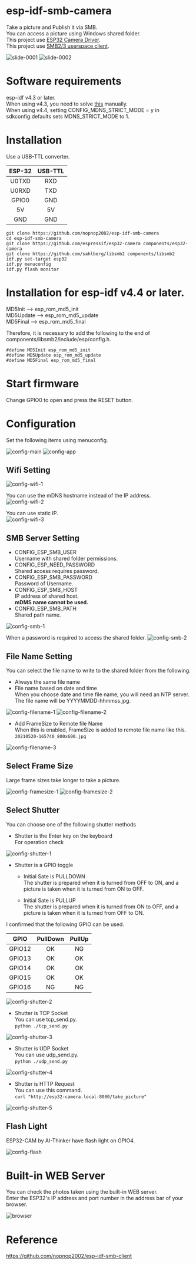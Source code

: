 # esp-idf-smb-camera
Take a picture and Publish it via SMB.   
You can access a picture using Windows shared folder.   
This project use [ESP32 Camera Driver](https://github.com/espressif/esp32-camera).   
This project use [SMB2/3 userspace client](https://github.com/sahlberg/libsmb2).   

![slide-0001](https://user-images.githubusercontent.com/6020549/119617916-454eb280-be3d-11eb-8ba4-d898780ed01d.jpg)
![slide-0002](https://user-images.githubusercontent.com/6020549/119617924-45e74900-be3d-11eb-83ae-03dd86cfd407.jpg)

# Software requirements
esp-idf v4.3 or later.   
When using v4.3, you need to solve [this](https://github.com/espressif/esp-idf/issues/6190) manually.   
When using v4.4, setting CONFIG_MDNS_STRICT_MODE = y in sdkconfig.defaults sets MDNS_STRICT_MODE to 1.   

# Installation
Use a USB-TTL converter.   

|ESP-32|USB-TTL|
|:-:|:-:|
|U0TXD|RXD|
|U0RXD|TXD|
|GPIO0|GND|
|5V|5V|
|GND|GND|


```
git clone https://github.com/nopnop2002/esp-idf-smb-camera
cd esp-idf-smb-camera
git clone https://github.com/espressif/esp32-camera components/esp32-camera
git clone https://github.com/sahlberg/libsmb2 components/libsmb2
idf.py set-target esp32
idf.py menuconfig
idf.py flash monitor
```

# Installation for esp-idf v4.4 or later.   
MD5Init --> esp_rom_md5_init   
MD5Update --> esp_rom_md5_update   
MD5Final --> esp_rom_md5_final   

Therefore, it is necessary to add the following to the end of components/libsmb2/include/esp/config.h.   
```
#define MD5Init esp_rom_md5_init
#define MD5Update esp_rom_md5_update
#define MD5Final esp_rom_md5_final
```

# Start firmware
Change GPIO0 to open and press the RESET button.

# Configuration
Set the following items using menuconfig.

![config-main](https://user-images.githubusercontent.com/6020549/66692052-c17e9b80-ecd5-11e9-8316-075350ceb2e9.jpg)
![config-app](https://user-images.githubusercontent.com/6020549/119619751-441e8500-be3f-11eb-858a-5a6ce8318d40.jpg)

## Wifi Setting

![config-wifi-1](https://user-images.githubusercontent.com/6020549/119243503-529c4080-bba2-11eb-92c5-b59f66f9fea6.jpg)

You can use the mDNS hostname instead of the IP address.   
![config-wifi-2](https://user-images.githubusercontent.com/6020549/119243504-5334d700-bba2-11eb-8c77-f958251d8611.jpg)

You can use static IP.   
![config-wifi-3](https://user-images.githubusercontent.com/6020549/119243505-5334d700-bba2-11eb-9677-47cb6d1f9536.jpg)



## SMB Server Setting

- CONFIG_ESP_SMB_USER   
Username with shared folder permissions.
- CONFIG_ESP_NEED_PASSWORD   
Shared access requires password.
- CONFIG_ESP_SMB_PASSWORD   
Password of Username.
- CONFIG_ESP_SMB_HOST   
IP address of shared host.   
__mDMS name cannot be used.__   
- CONFIG_ESP_SMB_PATH   
Shared path name.

![config-smb-1](https://user-images.githubusercontent.com/6020549/119619823-58fb1880-be3f-11eb-9176-6d6e28e874b4.jpg)

When a password is required to access the shared folder.
![config-smb-2](https://user-images.githubusercontent.com/6020549/119619913-6f08d900-be3f-11eb-9ea1-3a8ac966ed19.jpg)


## File Name Setting

You can select the file name to write to the shared folder from the following.   
- Always the same file name   
- File name based on date and time   
When you choose date and time file name, you will need an NTP server.   
The file name will be YYYYMMDD-hhmmss.jpg.   

![config-filename-1](https://user-images.githubusercontent.com/6020549/119243498-5203aa00-bba2-11eb-87d5-053636dbb85a.jpg)
![config-filename-2](https://user-images.githubusercontent.com/6020549/119243499-5203aa00-bba2-11eb-8c0f-6bb42d125d64.jpg)

- Add FrameSize to Remote file Name   
When this is enabled, FrameSize is added to remote file name like this.   
`20210520-165740_800x600.jpg`   

![config-filename-3](https://user-images.githubusercontent.com/6020549/119243501-529c4080-bba2-11eb-8ba4-85cdd764b0fc.jpg)

## Select Frame Size
Large frame sizes take longer to take a picture.   

![config-framesize-1](https://user-images.githubusercontent.com/6020549/122480400-c0078980-d007-11eb-9e91-75b30dad065c.jpg)
![config-framesize-2](https://user-images.githubusercontent.com/6020549/122480403-c0a02000-d007-11eb-9cd7-ee1a4250d120.jpg)

## Select Shutter

You can choose one of the following shutter methods

- Shutter is the Enter key on the keyboard   
For operation check

![config-shutter-1](https://user-images.githubusercontent.com/6020549/99890068-db432e00-2c9e-11eb-84e2-4e6c5f05fb7a.jpg)

- Shutter is a GPIO toggle   

  - Initial Sate is PULLDOWN   
The shutter is prepared when it is turned from OFF to ON, and a picture is taken when it is turned from ON to OFF.   

  - Initial Sate is PULLUP   
The shutter is prepared when it is turned from ON to OFF, and a picture is taken when it is turned from OFF to ON.   

I confirmed that the following GPIO can be used.   

|GPIO|PullDown|PullUp|
|:-:|:-:|:-:|
|GPIO12|OK|NG|
|GPIO13|OK|OK|
|GPIO14|OK|OK|
|GPIO15|OK|OK|
|GPIO16|NG|NG|

![config-shutter-2](https://user-images.githubusercontent.com/6020549/99897437-d2714d00-2cdc-11eb-8e59-c8bf4ef25d62.jpg)

- Shutter is TCP Socket   
You can use tcp_send.py.   
`python ./tcp_send.py`

![config-shutter-3](https://user-images.githubusercontent.com/6020549/99890070-dc745b00-2c9e-11eb-9ae8-45ac11db5db5.jpg)

- Shutter is UDP Socket   
You can use udp_send.py.   
`python ./udp_send.py`

![config-shutter-4](https://user-images.githubusercontent.com/6020549/99889941-658a9280-2c9d-11eb-8bc7-06f2b67af3cb.jpg)

- Shutter is HTTP Request   
You can use this command.   
`curl "http://esp32-camera.local:8080/take_picture"`

![config-shutter-5](https://user-images.githubusercontent.com/6020549/99889881-b6e65200-2c9c-11eb-96c2-6fdde929dbe0.jpg)


## Flash Light

ESP32-CAM by AI-Thinker have flash light on GPIO4.   

![config-flash](https://user-images.githubusercontent.com/6020549/122480398-bf6ef300-d007-11eb-929e-88a5b9aa994f.jpg)

# Built-in WEB Server
You can check the photos taken using the built-in WEB server.   
Enter the ESP32's IP address and port number in the address bar of your browser.   

![browser](https://user-images.githubusercontent.com/6020549/124227364-837a7880-db45-11eb-9d8b-fa15c676adac.jpg)

# Reference
https://github.com/nopnop2002/esp-idf-smb-client

